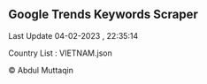 

## Google Trends Keywords Scraper 
 
Last Update 04-02-2023 , 22:35:14

Country List :
VIETNAM.json



© Abdul Muttaqin 
